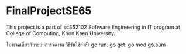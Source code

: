 # FinalProjectSE65

This project is a part of sc362102 Software Engineering in IT program at College of Computing, Khon Kaen University.

โปรเจคเกี่ยวกับระบบการจองรถ
วิธีรันใช้คำสั่ง
go run.
go get.
go.mod
go.sum
